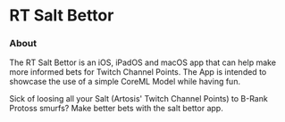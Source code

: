 # RT Salt Bettor


### About
The RT Salt Bettor is an iOS, iPadOS and macOS app that can help make more informed bets for Twitch Channel Points. 
The App is intended to showcase the use of a simple CoreML Model while having fun.

Sick of loosing all your Salt (Artosis' Twitch Channel Points) to B-Rank Protoss smurfs? 
Make better bets with the salt bettor app.
